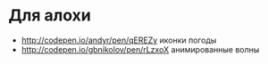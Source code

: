 Для алохи
=====
+ http://codepen.io/andyr/pen/qEREZy иконки погоды
+ http://codepen.io/gbnikolov/pen/rLzxoX анимированные волны